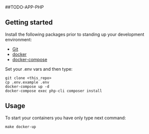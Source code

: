 ##TODO-APP-PHP

## Getting started

Install the following packages prior to standing up your development environment:

- [Git](https://git-scm.com/)
- [docker](https://docs.docker.com/engine/installation/)
- [docker-compose](https://docs.docker.com/compose/install/)

Set your .env vars and then type:
```
git clone <this_repo>
cp .env.example .env
docker-compose up -d
docker-compose exec php-cli composer install
```
## Usage

To start your containers you have only type next command:
```
make docker-up